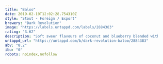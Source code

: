 ```yaml
---
title: "Baloo"
date: 2019-02-10T12:02:28.754310Z
style: "Stout - Foreign / Export"
brewery: "Dark Revolution"
image: "https://labels.untappd.com/labels/2884383"
rating: "3.62"
description: "Soft sweer flavours of coconut and blueberry blended with a rich, chocolatey malt bill.  Fermented on a Norwegian kveik yeast lending soft fruits to the finish."
untappd_url: "https://untappd.com/b/dark-revolution-baloo/2884383"
abv: "8.2"
ibu: "0"
robots: noindex,nofollow
---
```


